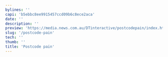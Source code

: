 ```yaml
---
bylines: ''
capi: 'b5ebbc8ee9915457ccd09b6c8ece2aca'
date: ''
description: ''
preview: 'https://media.news.com.au/DTinteractive/postcodepain/index.html'
slug: '/postcode-pain'
tech: ''
thumb: ''
title: 'Postcode pain'
---
```

